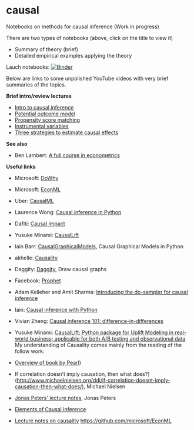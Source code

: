 # causal
Notebooks on methods for causal inference
(Work in progress)

There are two types of notebooks (above, click on the title to view it)
- Summary of theory (brief)
- Detailed empirical examples applying the theory

Lauch notebooks: [![Binder](https://mybinder.org/badge_logo.svg)](https://mybinder.org/v2/gh/hmelberg/causal/master)

Below are links to some unpolished YouTube videos with very brief summaries of the topics.

**Brief intro/review lectures**
- [Intro to causal inference](https://youtu.be/PRdMIPyIdrQ)
- [Potential outcome model](https://youtu.be/E2XzFcDHMzQ)
- [Propensity score matching](https://youtu.be/-ZYJJExgPLo)
- [Instrumental variables](https://youtu.be/mnBbzGU6vyE)
- [Three strategies to estimate causal effects](https://www.youtube.com/watch?v=COPf8H-rnPo)



**See also**
- Ben Lambert: [A full course in econometrics](https://www.youtube.com/playlist?list=PLwJRxp3blEvZyQBTTOMFRP_TDaSdly3gU)

**Useful links**
- Microsoft: [DoWhy](https://microsoft.github.io/dowhy/)
- Microsoft: [EconML](https://github.com/microsoft/EconML)
- Uber: [CausalML](https://github.com/uber/causalml)

- Laurence Wong: [Causal inference in Python](http://causalinferenceinpython.org/)
- Dafiti: [Causal impact](https://github.com/dafiti/causalimpact)
- Yusuke Minami: [CausalLift](https://github.com/Minyus/causallift)
- Iain Barr: [CausalGraphicalModels](https://github.com/ijmbarr/causalgraphicalmodels), Causal Graphical Models in Python
- akhelle: [Causality](https://github.com/akelleh/causality)
 
- Daggity: [Daggity](http://dagitty.net/), Draw causal graphs
- Facebook: [Prophet](https://facebook.github.io/prophet//)

- Adam Kelleher and Amit Sharma: [Introducing the do-sampler for causal inference](https://medium.com/@akelleh/introducing-the-do-sampler-for-causal-inference-a3296ea9e78d)
- Iain: [Causal inference with Python](http://www.degeneratestate.org/posts/2018/Mar/24/causal-inference-with-python-part-1-potential-outcomes/)
- Vivian Zheng: [Causal inference 101: difference-in-differences](https://towardsdatascience.com/causal-inference-101-difference-in-differences-1fbbb0f55e85)
- Yusuke Minami: [CausalLift: Python package for Uplift Modeling in real-world business; applicable for both A/B testing and observational data](https://medium.com/@Minyus86/causallift-python-package-for-uplift-modeling-in-real-world-business-e60264812a26)
My understanding of Causality comes mainly from the reading of the follow work:
 - [Overview of book by Pearl](http://ftp.cs.ucla.edu/pub/stat_ser/r350.pdf))
 - If correlation doesn’t imply causation, then what does?](http://www.michaelnielsen.org/ddi/if-correlation-doesnt-imply-causation-then-what-does/), Michael Nielsen
 - [Jonas Peters' lecture notes](http://www.math.ku.dk/~peters/jonas_files/scriptChapter1-4.pdf), Jonas Peters
 - [Elements of Causal Inference](http://www.math.ku.dk/~peters/jonas_files/bookDRAFT5-online-2017-02-27.pdf)
 - [Lecture notes on causality](http://mlss.tuebingen.mpg.de/2017/speaker_slides/Causality.pdf)
https://github.com/microsoft/EconML




